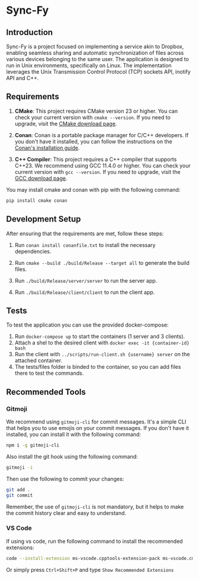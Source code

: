 # Sync-Fy

## Introduction

Sync-Fy is a project focused on implementing a service akin to Dropbox, enabling seamless sharing and automatic synchronization of files across various devices belonging to the same user. The application is designed to run in Unix environments, specifically on Linux. The implementation leverages the Unix Transmission Control Protocol (TCP) sockets API, inotify API and C++.

## Requirements

1. **CMake**: This project requires CMake version 23 or higher. You can check your current version with `cmake --version`. If you need to upgrade, visit the [CMake download page](https://cmake.org/download/).

2. **Conan**: Conan is a portable package manager for C/C++ developers. If you don't have it installed, you can follow the instructions on the [Conan's installation guide](https://docs.conan.io/en/latest/installation.html).

3. **C++ Compiler**: This project requires a C++ compiler that supports C++23. We recommend using GCC 11.4.0 or higher. You can check your current version with `gcc --version`. If you need to upgrade, visit the [GCC download page](https://gcc.gnu.org/install/).

You may install cmake and conan with pip with the following command:

```bash
pip install cmake conan
```

## Development Setup

After ensuring that the requirements are met, follow these steps:

1. Run `conan install conanfile.txt` to install the necessary dependencies.

2. Run `cmake --build ./build/Release --target all` to generate the build files.

3. Run `./build/Release/server/server` to run the server app.

4. Run `./build/Release/client/client` to run the client app.

## Tests

To test the application you can use the provided docker-compose:

1. Run `docker-compose up` to start the containers (1 server and 3 clients).
2. Attach a shel to the desired client with `docker exec -it {container-id} bash `
3. Run the client with `../scripts/run-client.sh {username} server` on the attached container.
4. The tests/files folder is binded to the container, so you can add files there to test the commands.

## Recommended Tools

### Gitmoji

We recommend using `gitmoji-cli` for commit messages. It's a simple CLI that helps you to use emojis on your commit messages. If you don't have it installed, you can install it with the following command:

```bash
npm i -g gitmoji-cli
```

Also install the git hook using the following command:

```bash
gitmoji -i
```

Then use the following to commit your changes:

```bash
git add .
git commit
```

Remember, the use of `gitmoji-cli` is not mandatory, but it helps to make the commit history clear and easy to understand.

### VS Code

If using vs code, run the following command to install the recommended extensions:

```bash
code --install-extension ms-vscode.cpptools-extension-pack ms-vscode.cmake-tools seatonjiang.gitmoji-vscode
```

Or simply press `Ctrl+Shift+P` and type `Show Recommended Extensions`
